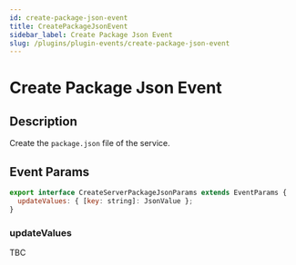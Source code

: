 ```yaml
---
id: create-package-json-event
title: CreatePackageJsonEvent
sidebar_label: Create Package Json Event
slug: /plugins/plugin-events/create-package-json-event
---
```



# Create Package Json Event

## Description

Create the `package.json` file of the service.

## Event Params

```javascript
export interface CreateServerPackageJsonParams extends EventParams {
  updateValues: { [key: string]: JsonValue };
}
```

### updateValues

TBC